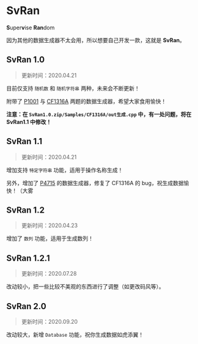 # SvRan

**S**uper**v**ise **Ran**dom

因为其他的数据生成器不太会用，所以想要自己开发一款，这就是 **SvRan**。

## SvRan 1.0

>更新时间：2020.04.21

目前仅支持 `随机数` 和 `随机字符串` 两种，未来会不断更新！

附带了 [P1001](https://www.luogu.com.cn/problem/P1001) 与 [CF1316A](https://codeforces.ml/problemset/problem/1316/A) 两题的数据生成器，希望大家食用愉快！

**注意：在 `SvRan1.0.zip/Samples/CF1316A/out生成.cpp` 中，有一处问题，将在 SvRan1.1 中修改！**

## SvRan 1.1

>更新时间：2020.04.21

增加支持 `特定字符串` 功能，适用于操作名称生成！

另外，增加了 [P4715](https://www.luogu.com.cn/problem/P4715) 的数据生成器，修复了 CF1316A 的 bug，祝生成数据愉快！（大雾

## SvRan 1.2

>更新时间：2020.04.23

增加了 `数列` 功能，适用于生成数列！

## SvRan 1.2.1

>更新时间：2020.07.28

改动较小，把一些比较不美观的东西进行了调整（如更改码风等）。

## SvRan 2.0

>更新时间：2020.09.20

改动较大，新增 `Database` 功能，祝你生成数据如虎添翼！

